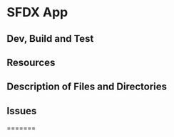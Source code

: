 
# SFDX  App

## Dev, Build and Test


## Resources


## Description of Files and Directories


## Issues


=======

